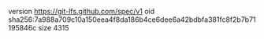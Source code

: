 version https://git-lfs.github.com/spec/v1
oid sha256:7a988a709c10a150eea4f8da186b4ce6dee6a42bdbfa381fc8f2b7b71195846c
size 4315
